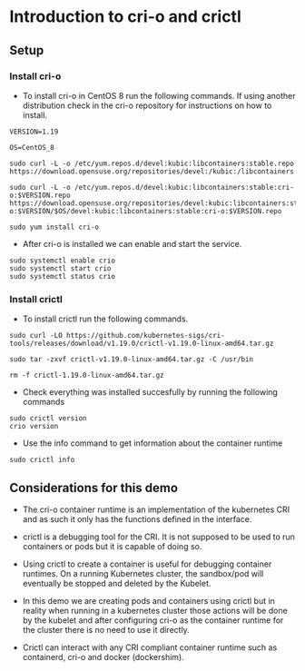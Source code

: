 # Introduction to cri-o and crictl

## Setup

### Install cri-o

* To install cri-o in CentOS 8 run the following commands. If using another distribution check in the cri-o repository for instructions on how to install.

```
VERSION=1.19

OS=CentOS_8

sudo curl -L -o /etc/yum.repos.d/devel:kubic:libcontainers:stable.repo https://download.opensuse.org/repositories/devel:/kubic:/libcontainers:/stable/$OS/devel:kubic:libcontainers:stable.repo

sudo curl -L -o /etc/yum.repos.d/devel:kubic:libcontainers:stable:cri-o:$VERSION.repo https://download.opensuse.org/repositories/devel:kubic:libcontainers:stable:cri-o:$VERSION/$OS/devel:kubic:libcontainers:stable:cri-o:$VERSION.repo

sudo yum install cri-o
```

* After cri-o is installed we can enable and start the service.

```
sudo systemctl enable crio
sudo systemctl start crio
sudo systemctl status crio
```

### Install crictl

* To install crictl run the following commands.

```
sudo curl -LO https://github.com/kubernetes-sigs/cri-tools/releases/download/v1.19.0/crictl-v1.19.0-linux-amd64.tar.gz

sudo tar -zxvf crictl-v1.19.0-linux-amd64.tar.gz -C /usr/bin

rm -f crictl-1.19.0-linux-amd64.tar.gz
```

* Check everything was installed succesfully by running the following commands

```
sudo crictl version
crio version
```

* Use the info command to get information about the container runtime

```
sudo crictl info
```

## Considerations for this demo

* The cri-o container runtime is an implementation of the kubernetes CRI and as such it only has the functions defined in the interface.

* crictl is a debugging tool for the CRI. It is not supposed to be used to run containers or pods but it is capable of doing so.

* Using crictl to create a container is useful for debugging container runtimes. On a running Kubernetes cluster, the sandbox/pod will eventually be stopped and deleted by the Kubelet.

* In this demo we are creating pods and containers using crictl but in reality when running in a kubernetes cluster those actions will be done by the kubelet and after configuring cri-o as the container runtime for the cluster there is no need to use it directly.

* Crictl can interact with any CRI compliant container runtime such as containerd, cri-o and docker (dockershim).







